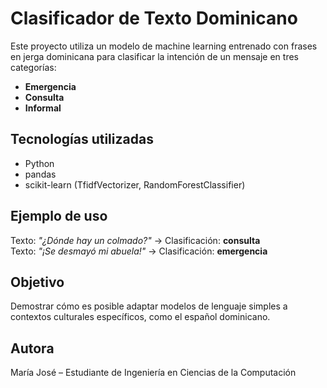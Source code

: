 # Clasificador de Texto Dominicano

Este proyecto utiliza un modelo de machine learning entrenado con frases en jerga dominicana para clasificar la intención de un mensaje en tres categorías:

- **Emergencia**
- **Consulta**
- **Informal**

## Tecnologías utilizadas
- Python
- pandas
- scikit-learn (TfidfVectorizer, RandomForestClassifier)

## Ejemplo de uso
Texto: *"¿Dónde hay un colmado?"* → Clasificación: **consulta**  
Texto: *"¡Se desmayó mi abuela!"* → Clasificación: **emergencia**

## Objetivo
Demostrar cómo es posible adaptar modelos de lenguaje simples a contextos culturales específicos, como el español dominicano.

## Autora
María José – Estudiante de Ingeniería en Ciencias de la Computación
